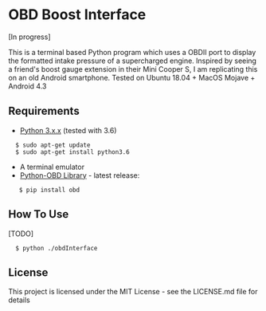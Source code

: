 # OBD Boost Interface
[In progress]

This is a terminal based Python program which uses a OBDII port to display the formatted intake pressure of a supercharged engine.
Inspired by seeing a friend's boost gauge extension in their Mini Cooper S, I am replicating this on an old Android smartphone.
Tested on Ubuntu 18.04 + MacOS Mojave + Android 4.3

## Requirements
- [Python 3.x.x](https://www.python.org/downloads/release/python-373/) (tested with 3.6)
```
  $ sudo apt-get update
  $ sudo apt-get install python3.6
```
- A terminal emulator 
- [Python-OBD Library](https://python-obd.readthedocs.io/en/latest/#installation) - latest release:
```
   $ pip install obd
```

## How To Use
[TODO]
```
  $ python ./obdInterface
 ```

## License
This project is licensed under the MIT License - see the LICENSE.md file for details
